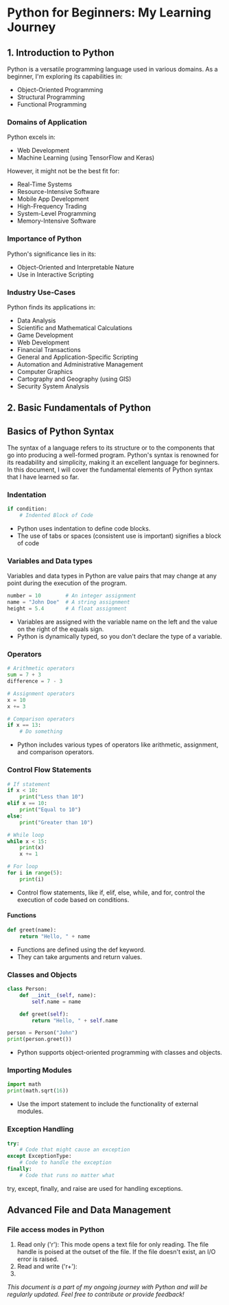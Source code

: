 # Python for Beginners: My Learning Journey

## 1. Introduction to Python

Python is a versatile programming language used in various domains. As a beginner, I'm exploring its capabilities in:

- Object-Oriented Programming
- Structural Programming
- Functional Programming

### Domains of Application

Python excels in:

- Web Development
- Machine Learning (using TensorFlow and Keras)

However, it might not be the best fit for:

- Real-Time Systems
- Resource-Intensive Software
- Mobile App Development
- High-Frequency Trading
- System-Level Programming
- Memory-Intensive Software

### Importance of Python

Python's significance lies in its:

- Object-Oriented and Interpretable Nature
- Use in Interactive Scripting

### Industry Use-Cases

Python finds its applications in:

- Data Analysis
- Scientific and Mathematical Calculations
- Game Development
- Web Development
- Financial Transactions
- General and Application-Specific Scripting
- Automation and Administrative Management
- Computer Graphics
- Cartography and Geography (using GIS)
- Security System Analysis

## 2. Basic Fundamentals of Python
## Basics of Python Syntax
The syntax of a language refers to its structure or to the components that go into producing a well-formed program. 
Python's syntax is renowned for its readability and simplicity, making it an excellent language for beginners. In this document, I will cover the fundamental elements of Python syntax that I have learned so far.
### Indentation
```python
if condition:
    # Indented Block of Code
```  
   
- Python uses indentation to define code blocks.
- The use of tabs or spaces (consistent use is important) signifies a block of code</li>

### Variables and Data types
Variables and data types in Python are value pairs that may change at any point  during the execution of the program.

```python
number = 10        # An integer assignment
name = "John Doe"  # A string assignment
height = 5.4       # A float assignment
```
- Variables are assigned with the variable name on the left and the value on the right of the equals sign.
- Python is dynamically typed, so you don't declare the type of a variable.
### Operators
```python
# Arithmetic operators
sum = 7 + 3
difference = 7 - 3

# Assignment operators
x = 10
x += 3

# Comparison operators
if x == 13:
    # Do something
```
- Python includes various types of operators like arithmetic, assignment, and comparison operators.
### Control Flow Statements
```python
# If statement
if x < 10:
    print("Less than 10")
elif x == 10:
    print("Equal to 10")
else:
    print("Greater than 10")

# While loop
while x < 15:
    print(x)
    x += 1

# For loop
for i in range(5):
    print(i)
```
- Control flow statements, like if, elif, else, while, and for, control the execution of code based on conditions.
#### Functions
```python
def greet(name):
    return "Hello, " + name
```
- Functions are defined using the def keyword.
- They can take arguments and return values.
### Classes and Objects
```python
class Person:
    def __init__(self, name):
        self.name = name

    def greet(self):
        return "Hello, " + self.name

person = Person("John")
print(person.greet())
```
- Python supports object-oriented programming with classes and objects.
### Importing Modules
```python
import math
print(math.sqrt(16))
```
- Use the import statement to include the functionality of external modules.
### Exception Handling
```python
try:
    # Code that might cause an exception
except ExceptionType:
    # Code to handle the exception
finally:
    # Code that runs no matter what
````
try, except, finally, and raise are used for handling exceptions.

##    Advanced File and Data Management
### File access modes in Python
1. Read only ('r'): This mode opens a text file for only reading. The file handle is poised at the outset of the file. If the file doesn't exist, an I/O error is raised.
2. Read and write ('r+'): 
3. 










_This document is a part of my ongoing journey with Python and will be regularly updated. Feel free to contribute or provide feedback!_

